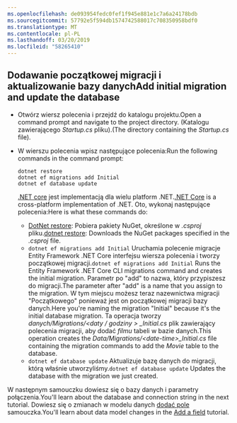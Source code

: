 ```yaml
---
ms.openlocfilehash: de093954fedc0fef1f945e881e1c7a6a24178bdb
ms.sourcegitcommit: 57792e5f594db1574742588017c708350958bdf0
ms.translationtype: MT
ms.contentlocale: pl-PL
ms.lasthandoff: 03/20/2019
ms.locfileid: "58265410"
---
```

## <a name="add-initial-migration-and-update-the-database"></a><span data-ttu-id="e6472-101">Dodawanie początkowej migracji i aktualizowanie bazy danych</span><span class="sxs-lookup"><span data-stu-id="e6472-101">Add initial migration and update the database</span></span>

* <span data-ttu-id="e6472-102">Otwórz wiersz polecenia i przejdź do katalogu projektu.</span><span class="sxs-lookup"><span data-stu-id="e6472-102">Open a command prompt and navigate to the project directory.</span></span> <span data-ttu-id="e6472-103">(Katalogu zawierającego *Startup.cs* pliku).</span><span class="sxs-lookup"><span data-stu-id="e6472-103">(The directory containing the *Startup.cs* file).</span></span>

* <span data-ttu-id="e6472-104">W wierszu polecenia wpisz następujące polecenia:</span><span class="sxs-lookup"><span data-stu-id="e6472-104">Run the following commands in the command prompt:</span></span>

  ```console
  dotnet restore
  dotnet ef migrations add Initial
  dotnet ef database update
  ```

  <span data-ttu-id="e6472-105">[.NET core](/dotnet/core/tools/index) jest implementacją dla wielu platform .NET.</span><span class="sxs-lookup"><span data-stu-id="e6472-105">[.NET Core](/dotnet/core/tools/index) is a cross-platform implementation of .NET.</span></span> <span data-ttu-id="e6472-106">Oto, wykonaj następujące polecenia:</span><span class="sxs-lookup"><span data-stu-id="e6472-106">Here is what these commands do:</span></span>

  * <span data-ttu-id="e6472-107">[DotNet restore](/dotnet/core/tools/dotnet-restore): Pobiera pakiety NuGet, określone w *.csproj* pliku.</span><span class="sxs-lookup"><span data-stu-id="e6472-107">[dotnet restore](/dotnet/core/tools/dotnet-restore): Downloads the NuGet packages specified in the *.csproj* file.</span></span>
  * <span data-ttu-id="e6472-108">`dotnet ef migrations add Initial` Uruchamia polecenie migracje Entity Framework .NET Core interfejsu wiersza polecenia i tworzy początkowej migracji.</span><span class="sxs-lookup"><span data-stu-id="e6472-108">`dotnet ef migrations add Initial` Runs the Entity Framework .NET Core CLI migrations command and creates the initial migration.</span></span> <span data-ttu-id="e6472-109">Parametr po "add" to nazwa, który przypiszesz do migracji.</span><span class="sxs-lookup"><span data-stu-id="e6472-109">The parameter after "add" is a name that you assign to the migration.</span></span> <span data-ttu-id="e6472-110">W tym miejscu możesz teraz nazewnictwa migracji "Początkowego" ponieważ jest on początkowej migracji bazy danych.</span><span class="sxs-lookup"><span data-stu-id="e6472-110">Here you're naming the migration "Initial" because it's the initial database migration.</span></span> <span data-ttu-id="e6472-111">Ta operacja tworzy *danych/Migrations/\<daty / godziny > _Initial.cs* plik zawierający polecenia migracji, aby dodać *filmu* tabeli w bazie danych.</span><span class="sxs-lookup"><span data-stu-id="e6472-111">This operation creates the *Data/Migrations/\<date-time>_Initial.cs* file containing the migration commands to add the *Movie* table to the database.</span></span>
  * <span data-ttu-id="e6472-112">`dotnet ef database update`  Aktualizuje bazę danych do migracji, którą właśnie utworzyliśmy.</span><span class="sxs-lookup"><span data-stu-id="e6472-112">`dotnet ef database update`  Updates the database with the migration we just created.</span></span>

<span data-ttu-id="e6472-113">W następnym samouczku dowiesz się o bazy danych i parametry połączenia.</span><span class="sxs-lookup"><span data-stu-id="e6472-113">You'll learn about the database and connection string in the next tutorial.</span></span> <span data-ttu-id="e6472-114">Dowiesz się o zmianach w modelu danych [dodać pole](xref:tutorials/first-mvc-app/new-field) samouczka.</span><span class="sxs-lookup"><span data-stu-id="e6472-114">You'll learn about data model changes in the [Add a field](xref:tutorials/first-mvc-app/new-field) tutorial.</span></span>
